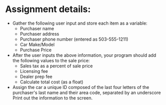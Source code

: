 # Assignment details:
   * Gather the following user input and store each item as a variable: 
        * Purchaser name
        * Purchaser address
        * Purchaser phone number (entered as 503-555-1211)
        * Car Make/Model
        * Purchase Price
   * After the user inputs the above information, your program should add the following values to the sale price: 
        * Sales tax as a percent of sale price 
        * Licensing fee
        * Dealer prep fee
        * Calculate total cost (as a float)
   * Assign the car a unique ID composed of the last four letters of the purchaser's last name and their area code, separated by an underscore
    Print out the information to the screen.
